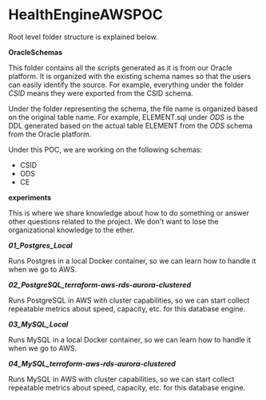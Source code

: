# HealthEngineAWSPOC

Root level folder structure is explained below.

**OracleSchemas**

This folder contains all the scripts generated as it is from our Oracle platform. It is organized with the existing schema names so that the users can easily identify the source. For example, everything under the folder *CSID* means they were exported from the CSID schema.

Under the folder representing the schema, the file name is organized based on the original table name. For example, ELEMENT.sql under *ODS* is the DDL generated based on the actual table ELEMENT from the *ODS* schema from the Oracle platform.

Under this POC, we are working on the following schemas:

- CSID
- ODS
- CE

**experiments**

This is where we share knowledge about how to do something or answer other questions related to the project.  We don't want to lose the organizational knowledge to the ether.

***01_Postgres_Local***

Runs Postgres in a local Docker container, so we can learn how to handle it when we go to AWS.

***02_PostgreSQL_terraform-aws-rds-aurora-clustered***

Runs PostgreSQL in AWS with cluster capabilities, so we can start collect repeatable metrics about speed, capacity, etc. for this database engine.

***03_MySQL_Local***

Runs MySQL in a local Docker container, so we can learn how to handle it when we go to AWS.

***04_MySQL_terraform-aws-rds-aurora-clustered***

Runs MySQL in AWS with cluster capabilities, so we can start collect repeatable metrics about speed, capacity, etc. for this database engine.
